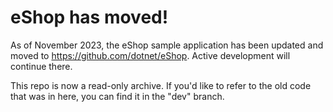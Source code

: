 # eShop has moved!

As of November 2023, the eShop sample application has been updated and moved to https://github.com/dotnet/eShop. Active development will continue there.

This repo is now a read-only archive. If you'd like to refer to the old code that was in here, you can find it in the "dev" branch.
